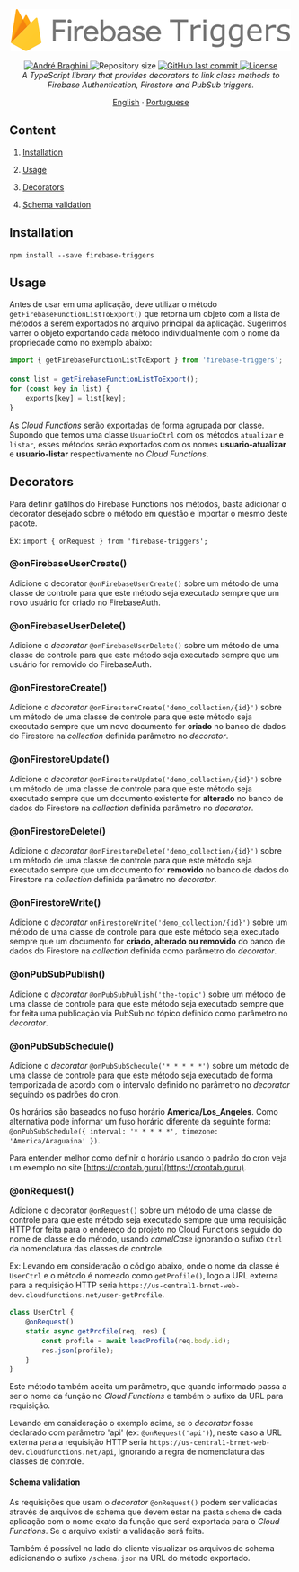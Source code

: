<p align="center">
  <img src="./doc/firebase-triggers.png" alt="Firebase Triggers" width="500"/>
</p>

<p align="center">	
  <a href="https://www.linkedin.com/in/andrebraghinis/">
    <img alt="André Braghini" src="https://img.shields.io/badge/-AndreBraghiniS-FFCA28?style=flat&logo=Linkedin&logoColor=white" />
  </a>
  <img alt="Repository size" src="https://img.shields.io/github/repo-size/andrebraghini/firebase-triggers?color=FFCA28">

  <a href="https://github.com/andrebraghini/firebase-triggers/commits/main">
    <img alt="GitHub last commit" src="https://img.shields.io/github/last-commit/andrebraghini/firebase-triggers?color=FFCA28">
  </a>
  <a href="https://github.com/andrebraghini/firebase-triggers/blob/main/LICENSE">
    <img alt="License" src="https://img.shields.io/badge/license-MIT-FFCA28">
  </a>

  <br>

  <i>
    A TypeScript library that provides decorators to link class methods to Firebase Authentication, Firestore and PubSub triggers. 
  </i>
</p>

<p align="center">
  <a href="README.md">English</a>
  ·
  <a href="README-pt.md">Portuguese</a>
</p>



## Content

1. [Installation](#installation)

2. [Usage](#usage)

3. [Decorators](#decorators)

4. [Schema validation](#schema-validation)

## Installation

`npm install --save firebase-triggers`


## Usage

Antes de usar em uma aplicação, deve utilizar o método `getFirebaseFunctionListToExport()` que retorna um objeto com a lista de métodos a serem exportados no arquivo principal da aplicação.
Sugerimos varrer o objeto exportando cada método individualmente com o nome da propriedade como no exemplo abaixo:

```ts
import { getFirebaseFunctionListToExport } from 'firebase-triggers';

const list = getFirebaseFunctionListToExport();
for (const key in list) {
    exports[key] = list[key];
}
```

As _Cloud Functions_ serão exportadas de forma agrupada por classe.
Supondo que temos uma classe `UsuarioCtrl` com os métodos `atualizar` e `listar`, esses métodos serão exportados com os nomes **usuario-atualizar** e **usuario-listar** respectivamente no _Cloud Functions_.


## Decorators

Para definir gatilhos do Firebase Functions nos métodos, basta adicionar o decorator desejado sobre o método em questão e importar o mesmo deste pacote.

Ex: `import { onRequest } from 'firebase-triggers';`

### @onFirebaseUserCreate()

Adicione o decorator `@onFirebaseUserCreate()` sobre um método de uma classe de controle para que este método seja executado sempre que um novo usuário for criado no FirebaseAuth.

### @onFirebaseUserDelete()

Adicione o *decorator* `@onFirebaseUserDelete()` sobre um método de uma classe de controle para que este método seja executado sempre que um usuário for removido do FirebaseAuth.

### @onFirestoreCreate()

Adicione o *decorator* `@onFirestoreCreate('demo_collection/{id}')` sobre um método de uma classe de controle para que este método seja executado sempre que um novo documento for **criado** no banco de dados do Firestore na *collection* definida parâmetro no *decorator*.

### @onFirestoreUpdate()

Adicione o *decorator* `@onFirestoreUpdate('demo_collection/{id}')` sobre um método de uma classe de controle para que este método seja executado sempre que um documento existente for **alterado** no banco de dados do Firestore na *collection* definida parâmetro no *decorator*.

### @onFirestoreDelete()

Adicione o *decorator* `@onFirestoreDelete('demo_collection/{id}')` sobre um método de uma classe de controle para que este método seja executado sempre que um documento for **removido** no banco de dados do Firestore na *collection* definida parâmetro no *decorator*.

### @onFirestoreWrite()

Adicione o *decorator* `onFirestoreWrite('demo_collection/{id}')` sobre um método de uma classe de controle para que este método seja executado sempre que um documento for **criado, alterado ou removido** do banco de dados do Firestore na *collection* definida como parâmetro do *decorator*.

### @onPubSubPublish()

Adicione o *decorator* `@onPubSubPublish('the-topic')` sobre um método de uma classe de controle para que este método seja executado sempre que for feita uma publicação via PubSub no tópico definido como parâmetro no *decorator*.

### @onPubSubSchedule()

Adicione o *decorator* `@onPubSubSchedule('* * * * *')` sobre um método de uma classe de controle para que este método seja executado de forma temporizada de acordo com o intervalo definido no parâmetro no *decorator* seguindo os padrões do cron.

Os horários são baseados no fuso horário **America/Los_Angeles**.
Como alternativa pode informar um fuso horário diferente da seguinte forma: `@onPubSubSchedule({ interval: '* * * * *', timezone: 'America/Araguaina' })`.

Para entender melhor como definir o horário usando o padrão do cron veja um exemplo no site [https://crontab.guru](https://crontab.guru).

### @onRequest()

Adicione o decorator `@onRequest()` sobre um método de uma classe de controle para que este método seja executado sempre que uma requisição HTTP for feita para o endereço do projeto no Cloud Functions seguido do nome de classe e do método, usando *camelCase* ignorando o sufixo `Ctrl` da nomenclatura das classes de controle.

Ex: Levando em consideração o código abaixo, onde o nome da classe é `UserCtrl` e o método é nomeado como `getProfile()`, logo a URL externa para a requisição HTTP seria `https://us-central1-brnet-web-dev.cloudfunctions.net/user-getProfile`.

```ts
class UserCtrl {
    @onRequest()
    static async getProfile(req, res) {
        const profile = await loadProfile(req.body.id);
        res.json(profile);
    }
}
```

Este método também aceita um parâmetro, que quando informado passa a ser o nome da função no _Cloud Functions_ e também o sufixo da URL para requisição.

Levando em consideração o exemplo acima, se o _decorator_ fosse declarado com parâmetro 'api' (ex: `@onRequest('api')`), neste caso a URL externa para a requisição HTTP seria `https://us-central1-brnet-web-dev.cloudfunctions.net/api`, ignorando a regra de nomenclatura das classes de controle.

#### Schema validation

As requisições que usam o _decorator_ `@onRequest()` podem ser validadas através de arquivos de schema que devem estar na pasta `schema` de cada aplicação com o nome exato da função que será exportada para o _Cloud Functions_.
Se o arquivo existir a validação será feita.

Também é possível no lado do cliente visualizar os arquivos de schema adicionando o sufixo `/schema.json` na URL do método exportado.
